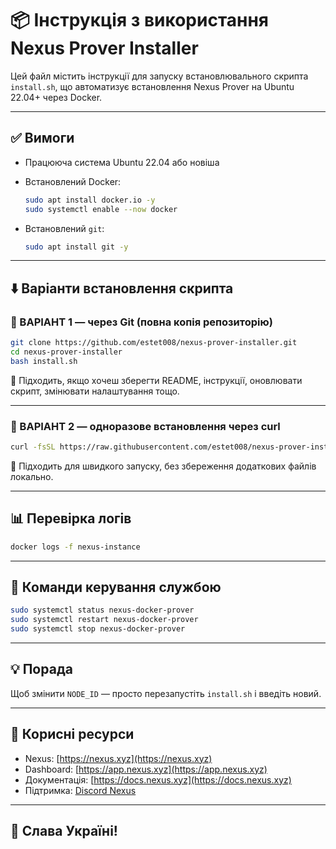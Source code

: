 # 📦 Інструкція з використання Nexus Prover Installer

Цей файл містить інструкції для запуску встановлювального скрипта `install.sh`, що автоматизує встановлення Nexus Prover на Ubuntu 22.04+ через Docker.

---

## ✅ Вимоги

* Працююча система Ubuntu 22.04 або новіша
* Встановлений Docker:

  ```bash
  sudo apt install docker.io -y
  sudo systemctl enable --now docker
  ```
* Встановлений `git`:

  ```bash
  sudo apt install git -y
  ```

---

## ⬇️ Варіанти встановлення скрипта

### 🔹 ВАРІАНТ 1 — через Git (повна копія репозиторію)

```bash
git clone https://github.com/estet008/nexus-prover-installer.git
cd nexus-prover-installer
bash install.sh
```

🔸 Підходить, якщо хочеш зберегти README, інструкції, оновлювати скрипт, змінювати налаштування тощо.

---

### 🔹 ВАРІАНТ 2 — одноразове встановлення через curl

```bash
curl -fsSL https://raw.githubusercontent.com/estet008/nexus-prover-installer/main/install.sh | bash
```

🔸 Підходить для швидкого запуску, без збереження додаткових файлів локально.

---

## 📊 Перевірка логів

```bash
docker logs -f nexus-instance
```

---

## 🔁 Команди керування службою

```bash
sudo systemctl status nexus-docker-prover
sudo systemctl restart nexus-docker-prover
sudo systemctl stop nexus-docker-prover
```

---

## 💡 Порада

Щоб змінити `NODE_ID` — просто перезапустіть `install.sh` і введіть новий.

---

## 🔗 Корисні ресурси

* Nexus: [https://nexus.xyz](https://nexus.xyz)
* Dashboard: [https://app.nexus.xyz](https://app.nexus.xyz)
* Документація: [https://docs.nexus.xyz](https://docs.nexus.xyz)
* Підтримка: [Discord Nexus](https://discord.gg/nexusxyz)

---

## 💙 Слава Україні!

